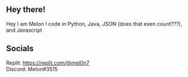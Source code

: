 ## Hey there!
Hey I am Melon
I code in Python, Java, JSON (does that even count???), and Javascript

## Socials
Replit: https://replit.com/@mel0n7  
Discord: Melon#3515
